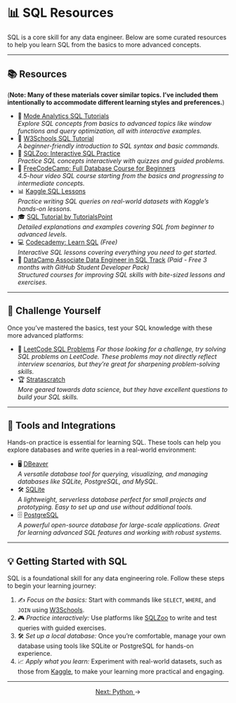 # 📊 SQL Resources  

SQL is a core skill for any data engineer. Below are some curated resources to help you learn SQL from the basics to more advanced concepts.

---

## **📚 Resources**  
(**Note: Many of these materials cover similar topics. I’ve included them intentionally to accommodate different learning styles and preferences.**)

- 📖 <a href="https://mode.com/sql-tutorial/" target="_blank" rel="noopener noreferrer">Mode Analytics SQL Tutorials</a>  
  *Explore SQL concepts from basics to advanced topics like window functions and query optimization, all with interactive examples.*  
- 🌟 <a href="https://www.w3schools.com/sql/" target="_blank" rel="noopener noreferrer">W3Schools SQL Tutorial</a>  
  *A beginner-friendly introduction to SQL syntax and basic commands.*  
- 🧠 <a href="https://sqlzoo.net/" target="_blank" rel="noopener noreferrer">SQLZoo: Interactive SQL Practice</a>   
  *Practice SQL concepts interactively with quizzes and guided problems.*  
- 🎥 <a href="https://www.youtube.com/watch?v=HXV3zeQKqGY" target="_blank" rel="noopener noreferrer">FreeCodeCamp: Full Database Course for Beginners</a>   
  *4.5-hour video SQL course starting from the basics and progressing to intermediate concepts.*  
- 📊 <a href="https://www.kaggle.com/learn/intro-to-sql" target="_blank" rel="noopener noreferrer">Kaggle SQL Lessons</a>  
  *Practice writing SQL queries on real-world datasets with Kaggle’s hands-on lessons.*  
- 🎓 <a href="https://www.tutorialspoint.com/sql/index.htm" target="_blank" rel="noopener noreferrer">SQL Tutorial by TutorialsPoint</a>  
  *Detailed explanations and examples covering SQL from beginner to advanced levels.*  
- 💻 <a href="https://www.codecademy.com/courses/learn-sql/" target="_blank" rel="noopener noreferrer">Codecademy: Learn SQL</a> *(Free)*  
  *Interactive SQL lessons covering everything you need to get started.*  
- 🚀 <a href="https://app.datacamp.com/learn/career-tracks/associate-data-engineer-in-sql" target="_blank" rel="noopener noreferrer">DataCamp Associate Data Engineer in SQL Track</a> *(Paid - Free 3 months with GitHub Student Developer Pack)*  
  *Structured courses for improving SQL skills with bite-sized lessons and exercises.*  

---

## **🎯 Challenge Yourself**  
Once you’ve mastered the basics, test your SQL knowledge with these more advanced platforms:  
- 🧩 <a href="https://leetcode.com/problemset/database/" target="_blank" rel="noopener noreferrer">LeetCode SQL Problems</a> 
  *For those looking for a challenge, try solving SQL problems on LeetCode. These problems may not directly reflect interview scenarios, but they’re great for sharpening problem-solving skills.*  
- 🏆 <a href="https://www.stratascratch.com/" target="_blank" rel="noopener noreferrer">Stratascratch</a>  
  *More geared towards data science, but they have excellent questions to build your SQL skills.*  

---

## **🔧 Tools and Integrations**  
Hands-on practice is essential for learning SQL. These tools can help you explore databases and write queries in a real-world environment:  
- 🖥️ <a href="https://dbeaver.io/" target="_blank" rel="noopener noreferrer">DBeaver</a>  
  *A versatile database tool for querying, visualizing, and managing databases like SQLite, PostgreSQL, and MySQL.*  
- 🛠️ <a href="https://www.sqlite.org/index.html" target="_blank" rel="noopener noreferrer">SQLite</a>  
  *A lightweight, serverless database perfect for small projects and prototyping. Easy to set up and use without additional tools.*  
- 🗄️ <a href="https://www.postgresql.org/" target="_blank" rel="noopener noreferrer">PostgreSQL</a>  
  *A powerful open-source database for large-scale applications. Great for learning advanced SQL features and working with robust systems.*  

---

## **💡 Getting Started with SQL**  
SQL is a foundational skill for any data engineering role. Follow these steps to begin your learning journey:  
1. ✍️ *Focus on the basics:* Start with commands like `SELECT`, `WHERE`, and `JOIN` using <a href="https://www.w3schools.com/sql/" target="_blank" rel="noopener noreferrer">W3Schools</a>.  
2. 🎮 *Practice interactively:* Use platforms like <a href="https://sqlzoo.net/" target="_blank" rel="noopener noreferrer">SQLZoo</a> to write and test queries with guided exercises.  
3. 🛠️ *Set up a local database:* Once you’re comfortable, manage your own database using tools like SQLite or PostgreSQL for hands-on experience.  
4. 📈 *Apply what you learn:* Experiment with real-world datasets, such as those from <a href="https://www.kaggle.com" target="_blank" rel="noopener noreferrer">Kaggle</a>, to make your learning more practical and engaging.  

---

<p align="center">
<a href="../04_python/README.md">Next: Python </a>→
</p>
